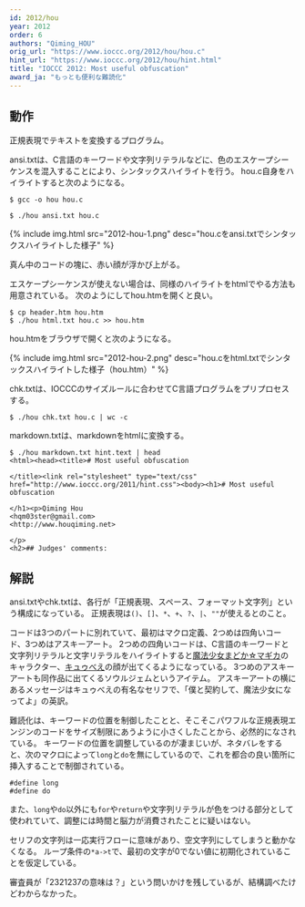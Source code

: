 ```yaml
---
id: 2012/hou
year: 2012
order: 6
authors: "Qiming_HOU"
orig_url: "https://www.ioccc.org/2012/hou/hou.c"
hint_url: "https://www.ioccc.org/2012/hou/hint.html"
title: "IOCCC 2012: Most useful obfuscation"
award_ja: "もっとも便利な難読化"
---
```


## 動作

正規表現でテキストを変換するプログラム。

ansi.txtは、C言語のキーワードや文字列リテラルなどに、色のエスケープシーケンスを混入することにより、シンタックスハイライトを行う。
hou.c自身をハイライトすると次のようになる。

```
$ gcc -o hou hou.c

$ ./hou ansi.txt hou.c
```

{% include img.html src="2012-hou-1.png" desc="hou.cをansi.txtでシンタックスハイライトした様子" %}

真ん中のコードの塊に、赤い顔が浮かび上がる。

エスケープシーケンスが使えない場合は、同様のハイライトをhtmlでやる方法も用意されている。
次のようにしてhou.htmを開くと良い。

```
$ cp header.htm hou.htm
$ ./hou html.txt hou.c >> hou.htm
```

hou.htmをブラウザで開くと次のようになる。

{% include img.html src="2012-hou-2.png" desc="hou.cをhtml.txtでシンタックスハイライトした様子（hou.htm）" %}

chk.txtは、IOCCCのサイズルールに合わせてC言語プログラムをプリプロセスする。

```
$ ./hou chk.txt hou.c | wc -c
```

markdown.txtは、markdownをhtmlに変換する。

```
$ ./hou markdown.txt hint.text | head
<html><head><title># Most useful obfuscation

</title><link rel="stylesheet" type="text/css" href="http://www.ioccc.org/2011/hint.css"><body><h1># Most useful obfuscation

</h1><p>Qiming Hou
<hqm03ster@gmail.com>
<http://www.houqiming.net>

</p>
<h2>## Judges' comments:
```

## 解説

ansi.txtやchk.txtは、各行が「正規表現、スペース、フォーマット文字列」という構成になっている。
正規表現は`()`、`[]`、`*`、`+`、`?`、`|`、`""`が使えるとのこと。

コードは3つのパートに別れていて、最初はマクロ定義、2つめは四角いコード、3つめはアスキーアート。
2つめの四角いコードは、C言語のキーワードと文字列リテラルと文字リテラルをハイライトすると[魔法少女まどか☆マギカ](https://ja.wikipedia.org/wiki/%E9%AD%94%E6%B3%95%E5%B0%91%E5%A5%B3%E3%81%BE%E3%81%A9%E3%81%8B%E2%98%86%E3%83%9E%E3%82%AE%E3%82%AB)のキャラクター、[キュゥべえ](https://ja.wikipedia.org/wiki/%E3%82%AD%E3%83%A5%E3%82%A5%E3%81%B9%E3%81%88)の顔が出てくるようになっている。
3つめのアスキーアートも同作品に出てくるソウルジェムというアイテム。
アスキーアートの横にあるメッセージはキュゥべえの有名なセリフで、「僕と契約して、魔法少女になってよ」の英訳。

難読化は、キーワードの位置を制御したことと、そこそこパワフルな正規表現エンジンのコードをサイズ制限にあうように小さくしたことから、必然的になされている。
キーワードの位置を調整しているのが凄まじいが、ネタバレをすると、次のマクロによって`long`と`do`を無にしているので、これを都合の良い箇所に挿入することで制御されている。

```
#define long
#define do
```

また、`long`や`do`以外にも`for`や`return`や文字列リテラルが色をつける部分として使われていて、調整には時間と脳力が消費されたことに疑いはない。

セリフの文字列は一応実行フローに意味があり、空文字列にしてしまうと動かなくなる。
ループ条件の`*a->t`で、最初の文字が0でない値に初期化されていることを仮定している。

審査員が「2321237の意味は？」という問いかけを残しているが、結構調べたけどわからなかった。
